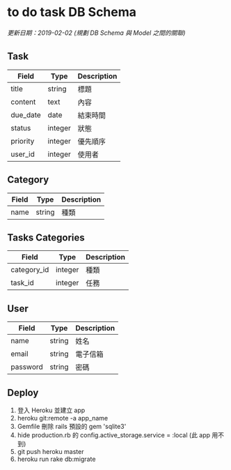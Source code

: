 # to do task DB Schema

###### 更新日期：2019-02-02 (規劃 DB Schema 與 Model 之間的關聯)

## Task

| Field      | Type     | Description  |
|------------|----------|--------------|
| title      | string   | 標題         |
| content    | text     | 內容         |
| due_date   | date     | 結束時間      |
| status     | integer  | 狀態         |
| priority   | integer  | 優先順序      |
| user_id    | integer  | 使用者        |

## Category

| Field      | Type     | Description  |
|------------|----------|--------------|
| name       | string   | 種類        |

## Tasks Categories

| Field      | Type     | Description  |
|------------|----------|--------------|
| category_id| integer  | 種類         |
| task_id    | integer  | 任務         |

## User

| Field    | Type     | Description  |
|----------|----------|--------------|
| name     | string   | 姓名         |
| email    | string   | 電子信箱      |
| password | string   | 密碼         |

## Deploy

1. 登入 Heroku 並建立 app
2. heroku git:remote -a app_name
3. Gemfile 刪除 rails 預設的 gem 'sqlite3'
4. hide production.rb 的 config.active_storage.service = :local (此 app 用不到)
5. git push heroku master
6. heroku run rake db:migrate
